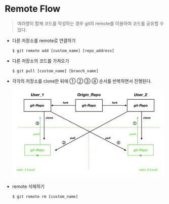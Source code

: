# Remote Flow

> 여러명이 함께 코드를 작성하는 경우 git의 remote를 이용하여 코드를 공유할 수 있다.



- 다른 저장소를 remote로 연결하기

  ```text
  $ git remote add [custom_name] [repo_address]
  ```

- 다른 저장소의 코드를 가져오기

  ```text
  $ git pull [custom_name] [branch_name]
  ```

- 각각의 저장소를 clone한 뒤에 ① ② ③ ④ 순서를 반복하면서 진행된다.

  ![flow](./flow.png)



- remote 삭제하기

  ```javascript
  $ git remote rm [custom_name]
  ```
